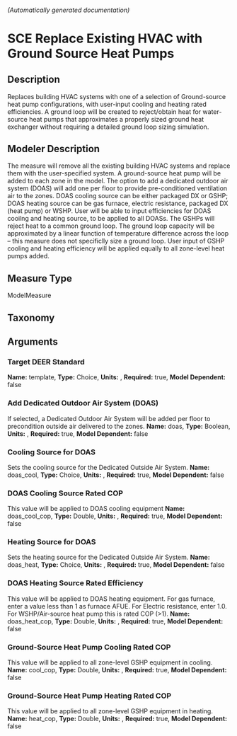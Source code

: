 

###### (Automatically generated documentation)

# SCE Replace Existing HVAC with Ground Source Heat Pumps

## Description
Replaces building HVAC systems with one of a selection of Ground-source heat pump configurations, with user-input cooling and heating rated efficiencies. A ground loop will be created to reject/obtain heat for water-source heat pumps that approximates a properly sized ground heat exchanger without requiring a detailed ground loop sizing simulation.

## Modeler Description
The measure will remove all the existing building HVAC systems and replace them with the user-specified system. A ground-source heat pump will be added to each zone in the model. The option to add a dedicated outdoor air system (DOAS) will add one per floor to provide pre-conditioned ventilation air to the zones. DOAS cooling source can be either packaged DX or GSHP; DOAS heating source can be gas furnace, electric resistance, packaged DX (heat pump) or WSHP. User will be able to input efficiencies for DOAS cooilng and heating source, to be applied to all DOASs.
The GSHPs will reject heat to a common ground loop. The ground loop capacity will be approximated by a linear function of temperature difference across the loop – this measure does not specificlly size a ground loop. 
User input of GSHP cooling and heating efficiency will be applied equally to all zone-level heat pumps added. 


## Measure Type
ModelMeasure

## Taxonomy


## Arguments


### Target DEER Standard

**Name:** template,
**Type:** Choice,
**Units:** ,
**Required:** true,
**Model Dependent:** false

### Add Dedicated Outdoor Air System (DOAS)
If selected, a Dedicated Outdoor Air System will be added per floor to precondition outside air delivered to the zones.
**Name:** doas,
**Type:** Boolean,
**Units:** ,
**Required:** true,
**Model Dependent:** false

### Cooling Source for DOAS
Sets the cooling source for the Dedicated Outside Air System.
**Name:** doas_cool,
**Type:** Choice,
**Units:** ,
**Required:** true,
**Model Dependent:** false

### DOAS Cooling Source Rated COP
This value will be applied to DOAS cooling equipment
**Name:** doas_cool_cop,
**Type:** Double,
**Units:** ,
**Required:** true,
**Model Dependent:** false

### Heating Source for DOAS
Sets the heating source for the Dedicated Outside Air System.
**Name:** doas_heat,
**Type:** Choice,
**Units:** ,
**Required:** true,
**Model Dependent:** false

### DOAS Heating Source Rated Efficiency
This value will be applied to DOAS heating equipment.
For gas furnace, enter a value less than 1 as furnace AFUE.
For Electric resistance, enter 1.0.
For WSHP/Air-source heat pump this is rated COP (>1).
**Name:** doas_heat_cop,
**Type:** Double,
**Units:** ,
**Required:** true,
**Model Dependent:** false

### Ground-Source Heat Pump Cooling Rated COP
This value will be applied to all zone-level GSHP equipment in cooling.
**Name:** cool_cop,
**Type:** Double,
**Units:** ,
**Required:** true,
**Model Dependent:** false

### Ground-Source Heat Pump Heating Rated COP
This value will be applied to all zone-level GSHP equipment in heating.
**Name:** heat_cop,
**Type:** Double,
**Units:** ,
**Required:** true,
**Model Dependent:** false




